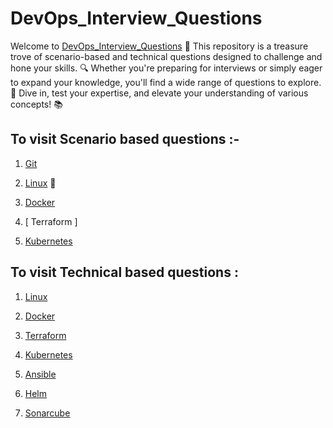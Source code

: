 # DevOps_Interview_Questions

Welcome to [DevOps_Interview_Questions](https://github.com/pranav278/DevOps_Interview_Questions/edit/main/README.md) 🌟 This repository is a treasure trove of scenario-based and technical questions designed to challenge and hone your skills. 🔍 Whether you're preparing for interviews or simply eager to expand your knowledge, you'll find a wide range of questions to explore. 🚀 Dive in, test your expertise, and elevate your understanding of various concepts! 📚




## To visit Scenario based questions :-

1. [Git](https://github.com/pranav278/DevOps_Interview_Questions/blob/main/Scenario%20Based%20/Git.md)

1. [Linux](https://github.com/pranav278/DevOps_Senariao_Based_Questions/blob/9bb42acdcc976e6de908e501ad72e6064eb9caaa/Scenario%20Based%20/Linux.md)  🐧

2. [Docker](https://github.com/pranav278/DevOps_Interview_Questions/blob/df6fe3c93a9563700fc795e220256178488a1100/Scenario%20Based%20/Docker.md)

3. [ Terraform ]

4. [Kubernetes](https://github.com/pranav278/DevOps_Interview_Questions/blob/main/Scenario%20Based%20/Kubernetes.md)

## To visit Technical based questions :

1. [Linux](https://github.com/pranav278/DevOps_Interview_Questions/blob/05a36efd906b717760009dd051107e946dccf6cb/Technical%20Based%20%20/Linux.md)

2. [Docker](https://github.com/pranav278/DevOps_Interview_Questions/blob/b69e5352981571f13a8111413996e8a14ea4f8b3/Technical%20Based%20%20/Docker.md)

3. [Terraform](https://github.com/pranav278/DevOps_Interview_Questions/blob/main/Technical%20Based%20%20/Terraform.md)

4. [Kubernetes](https://github.com/pranav278/DevOps_Interview_Questions/blob/main/Technical%20Based%20%20/Kubernates.md)

5. [Ansible](https://github.com/pranav278/DevOps_Interview_Questions/blob/main/Technical%20Based%20%20/Ansible.md)

6. [Helm](https://github.com/pranav278/DevOps_Interview_Questions/blob/main/Technical%20Based%20%20/Helm.md)

7. [Sonarcube](https://github.com/pranav278/DevOps_Interview_Questions/blob/main/Technical%20Based%20%20/Sonarcube.md)
